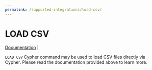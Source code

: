 ```yaml
---
permalink: /supported-integrations/load-csv/
---
```


# LOAD CSV 

[Documentation](https://neo4j.com/docs/cypher-manual/current/clauses/load-csv/) | 

`LOAD CSV` Cypher command may be used to load CSV files directly via Cypher. Please read the documentation provided above to learn more.